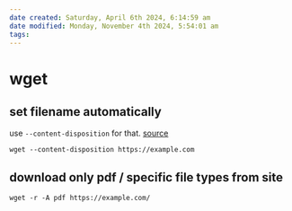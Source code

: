 ```yaml
---
date created: Saturday, April 6th 2024, 6:14:59 am
date modified: Monday, November 4th 2024, 5:54:01 am
tags: 
---
```


# wget

## set filename automatically

use `--content-disposition` for that. [source]([url](https://superuser.com/a/301051))

```shell
wget --content-disposition https://example.com
```

## download only pdf / specific file types from site

```shell
wget -r -A pdf https://example.com/
```
